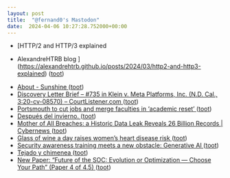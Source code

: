 ```yaml
---
layout: post
title:  "@fernand0's Mastodon"
date:  2024-04-06 10:27:28.752000+00:00
---
```

*  [HTTP/2 and HTTP/3 explained
 - AlexandreHTRB blog ](https://alexandrehtrb.github.io/posts/2024/03/http2-and-http3-explained) ([toot](https://mastodon.social/@fernand0/112223797166108906))
*  [About - Sunshine ](https://sunshine.com/about) ([toot](https://mastodon.social/@fernand0/112223538139207065))
*  [Discovery Letter Brief – #735 in Klein v. Meta Platforms, Inc. (N.D. Cal., 3:20-cv-08570) – CourtListener.com  ](https://storage.courtlistener.com/recap/gov.uscourts.cand.369872/gov.uscourts.cand.369872.735.0.pdf) ([toot](https://mastodon.social/@fernand0/112223288194566623))
*  [Portsmouth to cut jobs and merge faculties in ‘academic reset’ ](https://www.timeshighereducation.com/news/portsmouth-cut-jobs-and-merge-faculties-academic-rese) ([toot](https://mastodon.social/@fernand0/112221605244908027))
*  [Después del invierno. ](https://avecesunafoto.wordpress.com/2024/04/05/despues-del-invierno) ([toot](https://mastodon.social/@fernand0/112221587137871839))
*  [Mother of All Breaches: a Historic Data Leak Reveals 26 Billion Records \| Cybernews  ](https://cybernews.com/security/billions-passwords-credentials-leaked-mother-of-all-breaches/) ([toot](https://mastodon.social/@fernand0/112219766118844885))
*  [Glass of wine a day raises women’s heart disease risk ](https://www.thetimes.co.uk/article/womens-heart-disease-risk-rises-more-than-one-drink-day-bvgb2bq0) ([toot](https://mastodon.social/@fernand0/112219562283932841))
*  [Security awareness training meets a new obstacle: Generative AI ](https://www.scmagazine.com/perspective/security-awareness-training-meets-a-new-obstacle-generative-a) ([toot](https://mastodon.social/@fernand0/112219396925991240))
*  [Tejado y chimenea ](https://www.flickr.com/photos/fernand0/53624853058) ([toot](https://mastodon.social/@fernand0/112219328179654668))
*  [New Paper: “Future of the SOC: Evolution or Optimization — Choose Your Path” (Paper 4 of 4.5) ](https://medium.com/anton-on-security/new-paper-future-of-the-soc-evolution-or-optimization-choose-your-path-paper-4-of-4-5-1eb477ea8d2) ([toot](https://mastodon.social/@fernand0/112219108850792337))
